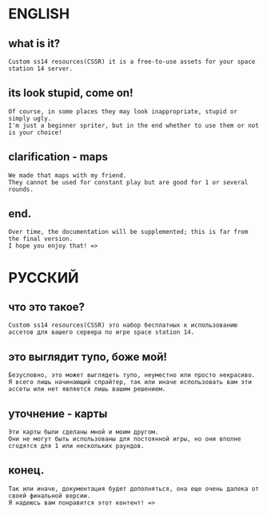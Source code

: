# ENGLISH

## what is it?

```
Custom ss14 resources(CSSR) it is a free-to-use assets for your space station 14 server.
```

## its look stupid, come on!

```
Of course, in some places they may look inappropriate, stupid or simply ugly. 
I'm just a beginner spriter, but in the end whether to use them or not is your choice!
```

## clarification - maps

```
We made that maps with my friend. 
They cannot be used for constant play but are good for 1 or several rounds.
```

## end.

```
Over time, the documentation will be supplemented; this is far from the final version.
I hope you enjoy that! =>
```

# РУССКИЙ

## что это такое?

```
Custom ss14 resources(CSSR) это набор бесплатных к использованию ассетов для вашего сервера по игре space station 14.
```

## это выглядит тупо, боже мой!

```
Безусловно, это может выглядеть тупо, неуместно или просто некрасиво.
Я всего лишь начинающий спрайтер, так или иначе использовать вам эти ассеты или нет является лишь вашим решением.
```

## уточнение - карты

```
Эти карты были сделаны мной и моим другом.
Они не могут быть использованы для постоянной игры, но они вполне сгодятся для 1 или нескольких раундов.
```

## конец.

```
Так или иначе, документация будет дополняться, она еще очень далека от своей финальной версии.
Я надеюсь вам понравится этот контент! =>
```
